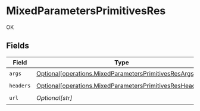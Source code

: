 # MixedParametersPrimitivesRes

OK


## Fields

| Field                                                                                                                          | Type                                                                                                                           | Required                                                                                                                       | Description                                                                                                                    |
| ------------------------------------------------------------------------------------------------------------------------------ | ------------------------------------------------------------------------------------------------------------------------------ | ------------------------------------------------------------------------------------------------------------------------------ | ------------------------------------------------------------------------------------------------------------------------------ |
| `args`                                                                                                                         | [Optional[operations.MixedParametersPrimitivesResArgs]](undefined/models/operations/mixedparametersprimitivesresargs.md)       | :heavy_check_mark:                                                                                                             | N/A                                                                                                                            |
| `headers`                                                                                                                      | [Optional[operations.MixedParametersPrimitivesResHeaders]](undefined/models/operations/mixedparametersprimitivesresheaders.md) | :heavy_check_mark:                                                                                                             | N/A                                                                                                                            |
| `url`                                                                                                                          | *Optional[str]*                                                                                                                | :heavy_check_mark:                                                                                                             | N/A                                                                                                                            |